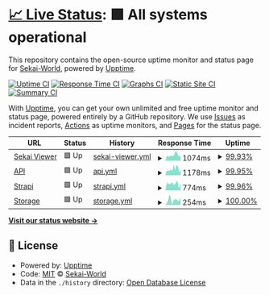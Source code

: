 # [📈 Live Status](https://status.sekai.best): <!--live status--> **🟩 All systems operational**

This repository contains the open-source uptime monitor and status page for [Sekai-World](https://status.sekai.best), powered by [Upptime](https://github.com/upptime/upptime).

[![Uptime CI](https://github.com/Sekai-World/uptime-monitor/workflows/Uptime%20CI/badge.svg)](https://github.com/Sekai-World/uptime-monitor/actions?query=workflow%3A%22Uptime+CI%22)
[![Response Time CI](https://github.com/Sekai-World/uptime-monitor/workflows/Response%20Time%20CI/badge.svg)](https://github.com/Sekai-World/uptime-monitor/actions?query=workflow%3A%22Response+Time+CI%22)
[![Graphs CI](https://github.com/Sekai-World/uptime-monitor/workflows/Graphs%20CI/badge.svg)](https://github.com/Sekai-World/uptime-monitor/actions?query=workflow%3A%22Graphs+CI%22)
[![Static Site CI](https://github.com/Sekai-World/uptime-monitor/workflows/Static%20Site%20CI/badge.svg)](https://github.com/Sekai-World/uptime-monitor/actions?query=workflow%3A%22Static+Site+CI%22)
[![Summary CI](https://github.com/Sekai-World/uptime-monitor/workflows/Summary%20CI/badge.svg)](https://github.com/Sekai-World/uptime-monitor/actions?query=workflow%3A%22Summary+CI%22)

With [Upptime](https://upptime.js.org), you can get your own unlimited and free uptime monitor and status page, powered entirely by a GitHub repository. We use [Issues](https://github.com/Sekai-World/uptime-monitor/issues) as incident reports, [Actions](https://github.com/Sekai-World/uptime-monitor/actions) as uptime monitors, and [Pages](https://status.sekai.best) for the status page.

<!--start: status pages-->
<!-- This summary is generated by Upptime (https://github.com/upptime/upptime) -->
<!-- Do not edit this manually, your changes will be overwritten -->
<!-- prettier-ignore -->
| URL | Status | History | Response Time | Uptime |
| --- | ------ | ------- | ------------- | ------ |
| <img alt="" src="https://icons.duckduckgo.com/ip3/sekai.best.ico" height="13"> [Sekai Viewer](https://sekai.best) | 🟩 Up | [sekai-viewer.yml](https://github.com/Sekai-World/uptime-monitor/commits/HEAD/history/sekai-viewer.yml) | <details><summary><img alt="Response time graph" src="./graphs/sekai-viewer/response-time-week.png" height="20"> 1074ms</summary><br><a href="https://status.sekai.best/history/sekai-viewer"><img alt="Response time 1205" src="https://img.shields.io/endpoint?url=https%3A%2F%2Fraw.githubusercontent.com%2FSekai-World%2Fuptime-monitor%2FHEAD%2Fapi%2Fsekai-viewer%2Fresponse-time.json"></a><br><a href="https://status.sekai.best/history/sekai-viewer"><img alt="24-hour response time 1105" src="https://img.shields.io/endpoint?url=https%3A%2F%2Fraw.githubusercontent.com%2FSekai-World%2Fuptime-monitor%2FHEAD%2Fapi%2Fsekai-viewer%2Fresponse-time-day.json"></a><br><a href="https://status.sekai.best/history/sekai-viewer"><img alt="7-day response time 1074" src="https://img.shields.io/endpoint?url=https%3A%2F%2Fraw.githubusercontent.com%2FSekai-World%2Fuptime-monitor%2FHEAD%2Fapi%2Fsekai-viewer%2Fresponse-time-week.json"></a><br><a href="https://status.sekai.best/history/sekai-viewer"><img alt="30-day response time 978" src="https://img.shields.io/endpoint?url=https%3A%2F%2Fraw.githubusercontent.com%2FSekai-World%2Fuptime-monitor%2FHEAD%2Fapi%2Fsekai-viewer%2Fresponse-time-month.json"></a><br><a href="https://status.sekai.best/history/sekai-viewer"><img alt="1-year response time 1244" src="https://img.shields.io/endpoint?url=https%3A%2F%2Fraw.githubusercontent.com%2FSekai-World%2Fuptime-monitor%2FHEAD%2Fapi%2Fsekai-viewer%2Fresponse-time-year.json"></a></details> | <details><summary><a href="https://status.sekai.best/history/sekai-viewer">99.93%</a></summary><a href="https://status.sekai.best/history/sekai-viewer"><img alt="All-time uptime 96.34%" src="https://img.shields.io/endpoint?url=https%3A%2F%2Fraw.githubusercontent.com%2FSekai-World%2Fuptime-monitor%2FHEAD%2Fapi%2Fsekai-viewer%2Fuptime.json"></a><br><a href="https://status.sekai.best/history/sekai-viewer"><img alt="24-hour uptime 99.52%" src="https://img.shields.io/endpoint?url=https%3A%2F%2Fraw.githubusercontent.com%2FSekai-World%2Fuptime-monitor%2FHEAD%2Fapi%2Fsekai-viewer%2Fuptime-day.json"></a><br><a href="https://status.sekai.best/history/sekai-viewer"><img alt="7-day uptime 99.93%" src="https://img.shields.io/endpoint?url=https%3A%2F%2Fraw.githubusercontent.com%2FSekai-World%2Fuptime-monitor%2FHEAD%2Fapi%2Fsekai-viewer%2Fuptime-week.json"></a><br><a href="https://status.sekai.best/history/sekai-viewer"><img alt="30-day uptime 99.98%" src="https://img.shields.io/endpoint?url=https%3A%2F%2Fraw.githubusercontent.com%2FSekai-World%2Fuptime-monitor%2FHEAD%2Fapi%2Fsekai-viewer%2Fuptime-month.json"></a><br><a href="https://status.sekai.best/history/sekai-viewer"><img alt="1-year uptime 99.29%" src="https://img.shields.io/endpoint?url=https%3A%2F%2Fraw.githubusercontent.com%2FSekai-World%2Fuptime-monitor%2FHEAD%2Fapi%2Fsekai-viewer%2Fuptime-year.json"></a></details>
| <img alt="" src="https://icons.duckduckgo.com/ip3/api.sekai.best.ico" height="13"> [API](https://api.sekai.best/status) | 🟩 Up | [api.yml](https://github.com/Sekai-World/uptime-monitor/commits/HEAD/history/api.yml) | <details><summary><img alt="Response time graph" src="./graphs/api/response-time-week.png" height="20"> 1178ms</summary><br><a href="https://status.sekai.best/history/api"><img alt="Response time 1351" src="https://img.shields.io/endpoint?url=https%3A%2F%2Fraw.githubusercontent.com%2FSekai-World%2Fuptime-monitor%2FHEAD%2Fapi%2Fapi%2Fresponse-time.json"></a><br><a href="https://status.sekai.best/history/api"><img alt="24-hour response time 1250" src="https://img.shields.io/endpoint?url=https%3A%2F%2Fraw.githubusercontent.com%2FSekai-World%2Fuptime-monitor%2FHEAD%2Fapi%2Fapi%2Fresponse-time-day.json"></a><br><a href="https://status.sekai.best/history/api"><img alt="7-day response time 1178" src="https://img.shields.io/endpoint?url=https%3A%2F%2Fraw.githubusercontent.com%2FSekai-World%2Fuptime-monitor%2FHEAD%2Fapi%2Fapi%2Fresponse-time-week.json"></a><br><a href="https://status.sekai.best/history/api"><img alt="30-day response time 1038" src="https://img.shields.io/endpoint?url=https%3A%2F%2Fraw.githubusercontent.com%2FSekai-World%2Fuptime-monitor%2FHEAD%2Fapi%2Fapi%2Fresponse-time-month.json"></a><br><a href="https://status.sekai.best/history/api"><img alt="1-year response time 1394" src="https://img.shields.io/endpoint?url=https%3A%2F%2Fraw.githubusercontent.com%2FSekai-World%2Fuptime-monitor%2FHEAD%2Fapi%2Fapi%2Fresponse-time-year.json"></a></details> | <details><summary><a href="https://status.sekai.best/history/api">99.95%</a></summary><a href="https://status.sekai.best/history/api"><img alt="All-time uptime 95.18%" src="https://img.shields.io/endpoint?url=https%3A%2F%2Fraw.githubusercontent.com%2FSekai-World%2Fuptime-monitor%2FHEAD%2Fapi%2Fapi%2Fuptime.json"></a><br><a href="https://status.sekai.best/history/api"><img alt="24-hour uptime 99.62%" src="https://img.shields.io/endpoint?url=https%3A%2F%2Fraw.githubusercontent.com%2FSekai-World%2Fuptime-monitor%2FHEAD%2Fapi%2Fapi%2Fuptime-day.json"></a><br><a href="https://status.sekai.best/history/api"><img alt="7-day uptime 99.95%" src="https://img.shields.io/endpoint?url=https%3A%2F%2Fraw.githubusercontent.com%2FSekai-World%2Fuptime-monitor%2FHEAD%2Fapi%2Fapi%2Fuptime-week.json"></a><br><a href="https://status.sekai.best/history/api"><img alt="30-day uptime 98.65%" src="https://img.shields.io/endpoint?url=https%3A%2F%2Fraw.githubusercontent.com%2FSekai-World%2Fuptime-monitor%2FHEAD%2Fapi%2Fapi%2Fuptime-month.json"></a><br><a href="https://status.sekai.best/history/api"><img alt="1-year uptime 98.80%" src="https://img.shields.io/endpoint?url=https%3A%2F%2Fraw.githubusercontent.com%2FSekai-World%2Fuptime-monitor%2FHEAD%2Fapi%2Fapi%2Fuptime-year.json"></a></details>
| <img alt="" src="https://icons.duckduckgo.com/ip3/strapi.sekai.best.ico" height="13"> [Strapi](https://strapi.sekai.best) | 🟩 Up | [strapi.yml](https://github.com/Sekai-World/uptime-monitor/commits/HEAD/history/strapi.yml) | <details><summary><img alt="Response time graph" src="./graphs/strapi/response-time-week.png" height="20"> 774ms</summary><br><a href="https://status.sekai.best/history/strapi"><img alt="Response time 1204" src="https://img.shields.io/endpoint?url=https%3A%2F%2Fraw.githubusercontent.com%2FSekai-World%2Fuptime-monitor%2FHEAD%2Fapi%2Fstrapi%2Fresponse-time.json"></a><br><a href="https://status.sekai.best/history/strapi"><img alt="24-hour response time 741" src="https://img.shields.io/endpoint?url=https%3A%2F%2Fraw.githubusercontent.com%2FSekai-World%2Fuptime-monitor%2FHEAD%2Fapi%2Fstrapi%2Fresponse-time-day.json"></a><br><a href="https://status.sekai.best/history/strapi"><img alt="7-day response time 774" src="https://img.shields.io/endpoint?url=https%3A%2F%2Fraw.githubusercontent.com%2FSekai-World%2Fuptime-monitor%2FHEAD%2Fapi%2Fstrapi%2Fresponse-time-week.json"></a><br><a href="https://status.sekai.best/history/strapi"><img alt="30-day response time 858" src="https://img.shields.io/endpoint?url=https%3A%2F%2Fraw.githubusercontent.com%2FSekai-World%2Fuptime-monitor%2FHEAD%2Fapi%2Fstrapi%2Fresponse-time-month.json"></a><br><a href="https://status.sekai.best/history/strapi"><img alt="1-year response time 1220" src="https://img.shields.io/endpoint?url=https%3A%2F%2Fraw.githubusercontent.com%2FSekai-World%2Fuptime-monitor%2FHEAD%2Fapi%2Fstrapi%2Fresponse-time-year.json"></a></details> | <details><summary><a href="https://status.sekai.best/history/strapi">99.96%</a></summary><a href="https://status.sekai.best/history/strapi"><img alt="All-time uptime 96.03%" src="https://img.shields.io/endpoint?url=https%3A%2F%2Fraw.githubusercontent.com%2FSekai-World%2Fuptime-monitor%2FHEAD%2Fapi%2Fstrapi%2Fuptime.json"></a><br><a href="https://status.sekai.best/history/strapi"><img alt="24-hour uptime 99.72%" src="https://img.shields.io/endpoint?url=https%3A%2F%2Fraw.githubusercontent.com%2FSekai-World%2Fuptime-monitor%2FHEAD%2Fapi%2Fstrapi%2Fuptime-day.json"></a><br><a href="https://status.sekai.best/history/strapi"><img alt="7-day uptime 99.96%" src="https://img.shields.io/endpoint?url=https%3A%2F%2Fraw.githubusercontent.com%2FSekai-World%2Fuptime-monitor%2FHEAD%2Fapi%2Fstrapi%2Fuptime-week.json"></a><br><a href="https://status.sekai.best/history/strapi"><img alt="30-day uptime 99.99%" src="https://img.shields.io/endpoint?url=https%3A%2F%2Fraw.githubusercontent.com%2FSekai-World%2Fuptime-monitor%2FHEAD%2Fapi%2Fstrapi%2Fuptime-month.json"></a><br><a href="https://status.sekai.best/history/strapi"><img alt="1-year uptime 99.19%" src="https://img.shields.io/endpoint?url=https%3A%2F%2Fraw.githubusercontent.com%2FSekai-World%2Fuptime-monitor%2FHEAD%2Fapi%2Fstrapi%2Fuptime-year.json"></a></details>
| <img alt="" src="https://icons.duckduckgo.com/ip3/storage.sekai.best.ico" height="13"> [Storage](https://storage.sekai.best/sekai-assets/character/member_small/res001_no001_rip/card_normal.webp) | 🟩 Up | [storage.yml](https://github.com/Sekai-World/uptime-monitor/commits/HEAD/history/storage.yml) | <details><summary><img alt="Response time graph" src="./graphs/storage/response-time-week.png" height="20"> 254ms</summary><br><a href="https://status.sekai.best/history/storage"><img alt="Response time 2648" src="https://img.shields.io/endpoint?url=https%3A%2F%2Fraw.githubusercontent.com%2FSekai-World%2Fuptime-monitor%2FHEAD%2Fapi%2Fstorage%2Fresponse-time.json"></a><br><a href="https://status.sekai.best/history/storage"><img alt="24-hour response time 363" src="https://img.shields.io/endpoint?url=https%3A%2F%2Fraw.githubusercontent.com%2FSekai-World%2Fuptime-monitor%2FHEAD%2Fapi%2Fstorage%2Fresponse-time-day.json"></a><br><a href="https://status.sekai.best/history/storage"><img alt="7-day response time 254" src="https://img.shields.io/endpoint?url=https%3A%2F%2Fraw.githubusercontent.com%2FSekai-World%2Fuptime-monitor%2FHEAD%2Fapi%2Fstorage%2Fresponse-time-week.json"></a><br><a href="https://status.sekai.best/history/storage"><img alt="30-day response time 173" src="https://img.shields.io/endpoint?url=https%3A%2F%2Fraw.githubusercontent.com%2FSekai-World%2Fuptime-monitor%2FHEAD%2Fapi%2Fstorage%2Fresponse-time-month.json"></a><br><a href="https://status.sekai.best/history/storage"><img alt="1-year response time 150" src="https://img.shields.io/endpoint?url=https%3A%2F%2Fraw.githubusercontent.com%2FSekai-World%2Fuptime-monitor%2FHEAD%2Fapi%2Fstorage%2Fresponse-time-year.json"></a></details> | <details><summary><a href="https://status.sekai.best/history/storage">100.00%</a></summary><a href="https://status.sekai.best/history/storage"><img alt="All-time uptime 99.81%" src="https://img.shields.io/endpoint?url=https%3A%2F%2Fraw.githubusercontent.com%2FSekai-World%2Fuptime-monitor%2FHEAD%2Fapi%2Fstorage%2Fuptime.json"></a><br><a href="https://status.sekai.best/history/storage"><img alt="24-hour uptime 100.00%" src="https://img.shields.io/endpoint?url=https%3A%2F%2Fraw.githubusercontent.com%2FSekai-World%2Fuptime-monitor%2FHEAD%2Fapi%2Fstorage%2Fuptime-day.json"></a><br><a href="https://status.sekai.best/history/storage"><img alt="7-day uptime 100.00%" src="https://img.shields.io/endpoint?url=https%3A%2F%2Fraw.githubusercontent.com%2FSekai-World%2Fuptime-monitor%2FHEAD%2Fapi%2Fstorage%2Fuptime-week.json"></a><br><a href="https://status.sekai.best/history/storage"><img alt="30-day uptime 100.00%" src="https://img.shields.io/endpoint?url=https%3A%2F%2Fraw.githubusercontent.com%2FSekai-World%2Fuptime-monitor%2FHEAD%2Fapi%2Fstorage%2Fuptime-month.json"></a><br><a href="https://status.sekai.best/history/storage"><img alt="1-year uptime 100.00%" src="https://img.shields.io/endpoint?url=https%3A%2F%2Fraw.githubusercontent.com%2FSekai-World%2Fuptime-monitor%2FHEAD%2Fapi%2Fstorage%2Fuptime-year.json"></a></details>

<!--end: status pages-->

[**Visit our status website →**](https://status.sekai.best)

## 📄 License

- Powered by: [Upptime](https://github.com/upptime/upptime)
- Code: [MIT](./LICENSE) © [Sekai-World](https://status.sekai.best)
- Data in the `./history` directory: [Open Database License](https://opendatacommons.org/licenses/odbl/1-0/)
